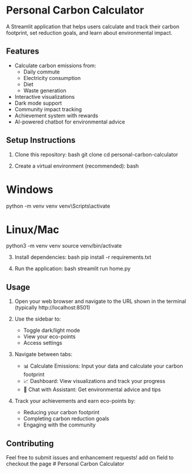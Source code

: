 # Personal Carbon Calculator

A Streamlit application that helps users calculate and track their carbon footprint, set reduction goals, and learn about environmental impact.

## Features

- Calculate carbon emissions from:
  - Daily commute
  - Electricity consumption
  - Diet
  - Waste generation
- Interactive visualizations
- Dark mode support
- Community impact tracking
- Achievement system with rewards
- AI-powered chatbot for environmental advice

## Setup Instructions

1. Clone this repository:
bash
git clone <repository-url>
cd personal-carbon-calculator


2. Create a virtual environment (recommended):
bash
# Windows
python -m venv venv
venv\Scripts\activate

# Linux/Mac
python3 -m venv venv
source venv/bin/activate


3. Install dependencies:
bash
pip install -r requirements.txt


4. Run the application:
bash
streamlit run home.py


## Usage

1. Open your web browser and navigate to the URL shown in the terminal (typically http://localhost:8501)

2. Use the sidebar to:
   - Toggle dark/light mode
   - View your eco-points
   - Access settings

3. Navigate between tabs:
   - 📊 Calculate Emissions: Input your data and calculate your carbon footprint
   - 📈 Dashboard: View visualizations and track your progress
   - 💬 Chat with Assistant: Get environmental advice and tips

4. Track your achievements and earn eco-points by:
   - Reducing your carbon footprint
   - Completing carbon reduction goals
   - Engaging with the community

## Contributing

Feel free to submit issues and enhancement requests!  add on field to checkout the page # Personal Carbon Calculator
